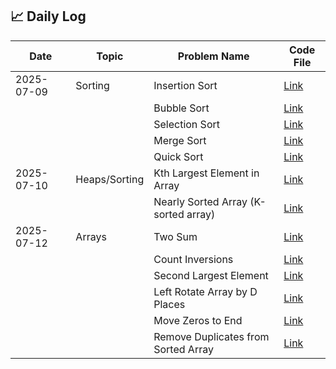 ## 📈 Daily Log

| Date       | Topic         | Problem Name                         | Code File                                                  |
| ---------- | ------------- | ------------------------------------ | ---------------------------------------------------------- |
| 2025-07-09 | Sorting       | Insertion Sort                       | [Link](2025-07-09/Insertion.java)                          |
|            |               | Bubble Sort                          | [Link](2025-07-09/Bubble.java)                             |
|            |               | Selection Sort                       | [Link](2025-07-09/Selection.java)                          |
|            |               | Merge Sort                           | [Link](2025-07-09/MergeSort.java)                          |
|            |               | Quick Sort                           | [Link](2025-07-09/QuickSort.java)                          |
| 2025-07-10 | Heaps/Sorting | Kth Largest Element in Array         | [Link](2025-07-10/kth-largest-element-in-an-array.java)    |
|            |               | Nearly Sorted Array (K-sorted array) | [Link](2025-07-10/nearly-sorted.java)                      |
| 2025-07-12 | Arrays        | Two Sum                              | [Link](2025-07-12/2-sum.java)                              |
|            |               | Count Inversions                     | [Link](2025-07-12/count-inversions.java)                   |
|            |               | Second Largest Element               | [Link](2025-07-12/largest-2nd-largest-element.java)        |
|            |               | Left Rotate Array by D Places        | [Link](2025-07-12/Left-Rotate-Array-by-D-Places.java)      |
|            |               | Move Zeros to End                    | [Link](2025-07-12/move-zeros.java)                         |
|            |               | Remove Duplicates from Sorted Array  | [Link](2025-07-12/remove-duplicate-from-sorted-array.java) |
